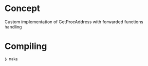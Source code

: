 # Concept

Custom implementation of GetProcAddress with forwarded functions handling

# Compiling

```bash
$ make
```